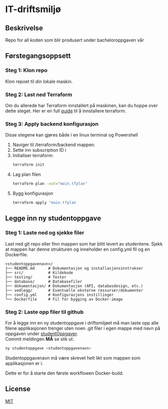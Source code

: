 # IT-driftsmiljø
## Beskrivelse
Repo for all koden som blir produsert under bacheloroppgaven vår


## Førstegangsoppsett

### Steg 1: Klon repo
Klon repoet til din lokale maskin.

### Steg 2: Last ned Terraform
Om du allerede har Terraform innstallert på maskinen, kan du hoppe over dette steget. Her er en full [guide](https://developer.hashicorp.com/terraform/tutorials/aws-get-started/install-cli) til å innstallere terraform.

### Steg 3: Apply backend konfigurasjon
Disse stegene kan gjøres både i en linux terminal og Powershell

1. Naviger til /terraform/backend mappen. 
2. Sette inn subscription ID i 
3. Initialiser terraform:
   ```bash
   terraform init
   ```
4. Lag plan filen
   ```bash
   terraform plan -out="main.tfplan"
   ```
5. Bygg konfigurasjon
   ```bash
   terraform apply "main.tfplan
   ```


## Legge inn ny studentoppgave
### Steg 1: Laste ned og sjekke filer
Last ned git repo eller finn mappen som har blitt levert av studentene. Sjekk at mappen har denne strukturen og inneholder en config.yml fil og en Dockerfile.
```plaintext
<studentoppgavenavn>/
├── README.md      # Dokumentasjon og installasjonsinstrukser
├── src/           # Kildekode
├── testing/       # Tester
├── database/      # Databasefiler
├── dokumentasjon/ # Dokumentasjon (API, databasdesign, etc.)
├── vedlegg/       # Eventuelle eksterne ressurser/dokumenter
├── config.yml     # Konfigurasjons instillinger
└── Dockerfile     # Fil for bygging av Docker-image
```

### Steg 2: Laste opp filer til github
For å legge inn en ny studentoppgave i driftsmiljøet må man laste opp alle filene applikasjonen trenger uten noen .git filer i egen mappe med navn på oppgaven under [studentOppgaver](/studentOppgaver).
<br> 
Commit meldingen **MÅ** se slik ut:
```bash
ny studentoppgave <studentoppgavenavn>
```
Studentoppgavenavn må være skrevet helt likt som mappen som applikasjonen er i.

Dette er for å starte den første workflowen Docker-build. 




## License

[MIT](https://choosealicense.com/licenses/mit/)
